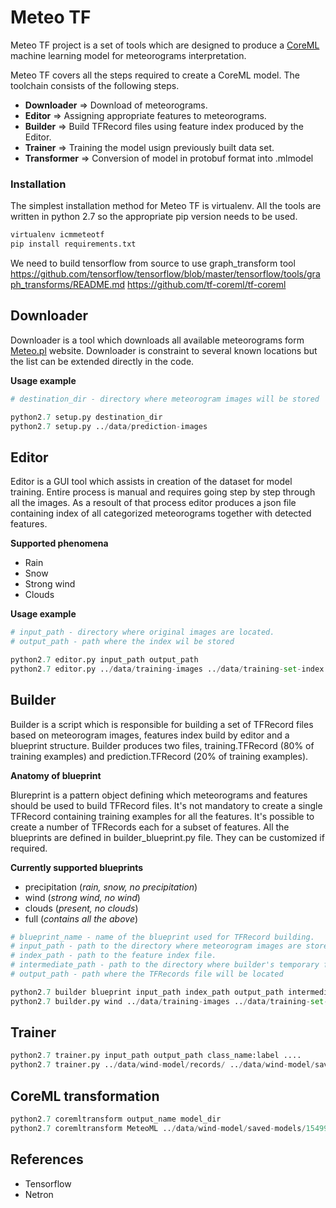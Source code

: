 # Meteo TF
Meteo TF project is a set of tools which are designed to produce a [CoreML](https://developer.apple.com/documentation/coreml) machine learning model for meteorograms interpretation.

Meteo TF covers all the steps required to create a CoreML model. The toolchain consists of the following steps.

* __Downloader__ => Download of meteorograms.
* __Editor__ => Assigning appropriate features to meteorograms.
* __Builder__ => Build TFRecord files using feature index produced by the Editor.
* __Trainer__ => Training the model usign previously built data set.
* __Transformer__ => Conversion of model in protobuf format into .mlmodel

### Installation
The simplest installation method for Meteo TF is virtualenv. All the tools are written in python 2.7 so the appropriate pip version needs to be used.

```bash
virtualenv icmmeteotf
pip install requirements.txt
```

We need to build tensorflow from source to use graph_transform tool
https://github.com/tensorflow/tensorflow/blob/master/tensorflow/tools/graph_transforms/README.md
https://github.com/tf-coreml/tf-coreml

## Downloader
Downloader is a tool which downloads all available meteorograms form [Meteo.pl](http://meteo.pl) website. Downloader is constraint to several known locations but the list can be extended directly in the code.

__Usage example__
```python
# destination_dir - directory where meteorogram images will be stored

python2.7 setup.py destination_dir
python2.7 setup.py ../data/prediction-images
```

## Editor
Editor is a GUI tool which assists in creation of the dataset for model training. Entire process is manual and requires going step by step through all the images. As a resoult of that process editor produces a json file containing index of all categorized meteorograms together with detected features.

__Supported phenomena__
* Rain
* Snow
* Strong wind
* Clouds

__Usage example__
```python
# input_path - directory where original images are located.
# output_path - path where the index wil be stored

python2.7 editor.py input_path output_path
python2.7 editor.py ../data/training-images ../data/training-set-index.json
```

## Builder
Builder is a script which is responsible for building a set of TFRecord files based on meteorogram images, features index build by editor and a blueprint structure. Builder produces two files, training.TFRecord (80% of training examples) and prediction.TFRecord (20% of training examples).

__Anatomy of blueprint__

Blureprint is a pattern object defining which meteorograms and features should be used to build TFRecord files. It's not mandatory to create a single TFRecord containing training examples for all the features. It's possible to create a number of TFRecords each for a subset of features. All the blueprints are defined in builder_blueprint.py file. They can be customized if required.

__Currently supported blueprints__
- precipitation (_rain, snow, no precipitation_)
- wind (_strong wind, no wind_)
- clouds (_present, no clouds_)
- full (_contains all the above_)

```python
# blueprint_name - name of the blueprint used for TFRecord building.
# input_path - path to the directory where meteorogram images are stored.
# index_path - path to the feature index file.
# intermediate_path - path to the directory where builder's temporary files will be stored.
# output_path - path where the TFRecords file will be located

python2.7 builder blueprint input_path index_path output_path intermediate_path
python2.7 builder.py wind ../data/training-images ../data/training-set-index.json ../data/wind-model/records/ ../data/tmp/intermediate-set
```

## Trainer

```python
python2.7 trainer.py input_path output_path class_name:label ....
python2.7 trainer.py ../data/wind-model/records/ ../data/wind-model/saved-models wind-strong:0 wind-none:1
```

## CoreML transformation

```python
python2.7 coremltransform output_name model_dir
python2.7 coremltransform MeteoML ../data/wind-model/saved-models/1549906046_84
```

## References

* Tensorflow
* Netron
